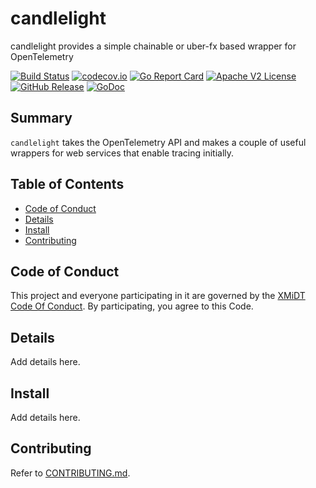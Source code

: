 # candlelight

candlelight provides a simple chainable or uber-fx based wrapper for OpenTelemetry

[![Build Status](https://github.com/xmidt-org/candlelight/actions/workflows/ci.yml/badge.svg)](https://github.com/xmidt-org/candlelight/actions/workflows/ci.yml)
[![codecov.io](http://codecov.io/github/xmidt-org/candlelight/coverage.svg?branch=main)](http://codecov.io/github/xmidt-org/candlelight?branch=main)
[![Go Report Card](https://goreportcard.com/badge/github.com/xmidt-org/candlelight)](https://goreportcard.com/report/github.com/xmidt-org/candlelight)
[![Apache V2 License](http://img.shields.io/badge/license-Apache%20V2-blue.svg)](https://github.com/xmidt-org/candlelight/blob/main/LICENSE)
[![GitHub Release](https://img.shields.io/github/release/xmidt-org/candlelight.svg)](https://github.com/xmidt-org/candlelight/releases)
[![GoDoc](https://pkg.go.dev/badge/github.com/xmidt-org/candlelight)](https://pkg.go.dev/github.com/xmidt-org/candlelight)

## Summary

`candlelight` takes the OpenTelemetry API and makes a couple of useful wrappers for
web services that enable tracing initially. 

## Table of Contents

- [Code of Conduct](#code-of-conduct)
- [Details](#details)
- [Install](#install)
- [Contributing](#contributing)

## Code of Conduct

This project and everyone participating in it are governed by the [XMiDT Code Of Conduct](https://xmidt.io/code_of_conduct/). 
By participating, you agree to this Code.

## Details

Add details here.

## Install

Add details here.

## Contributing

Refer to [CONTRIBUTING.md](CONTRIBUTING.md).
